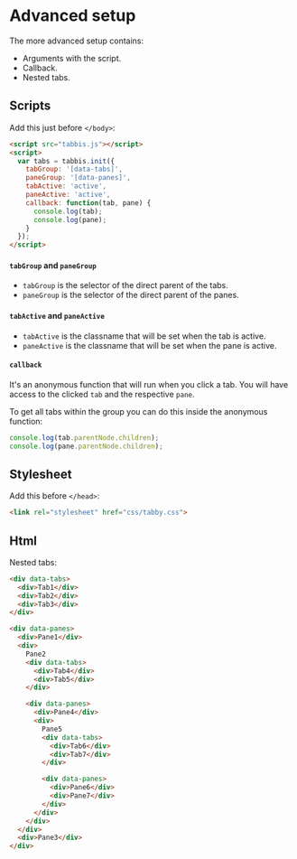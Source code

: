 # Advanced setup

The more advanced setup contains:

- Arguments with the script.
- Callback.
- Nested tabs.

## Scripts

Add this just before `</body>`:

```html
<script src="tabbis.js"></script>
<script>
  var tabs = tabbis.init({
    tabGroup: '[data-tabs]',
    paneGroup: '[data-panes]',
    tabActive: 'active',
    paneActive: 'active',
    callback: function(tab, pane) {
      console.log(tab);
      console.log(pane);
    }
  });
</script>
``` 

#### `tabGroup` and `paneGroup`

- `tabGroup` is the selector of the direct parent of the tabs.
- `paneGroup` is the selector of the direct parent of the panes.

#### `tabActive` and `paneActive`

- `tabActive` is the classname that will be set when the tab is active.
- `paneActive` is the classname that will be set when the pane is active.

#### `callback`

It's an anonymous function that will run when you click a tab. You will have access to the clicked `tab` and the respective `pane`.

To get all tabs within the group you can do this inside the anonymous function:

```js
console.log(tab.parentNode.children);
console.log(pane.parentNode.children);
```

## Stylesheet

Add this before `</head>`:

```html
<link rel="stylesheet" href="css/tabby.css">
```

## Html

Nested tabs:

```html
<div data-tabs>
  <div>Tab1</div>
  <div>Tab2</div>
  <div>Tab3</div>
</div>

<div data-panes>
  <div>Pane1</div>
  <div>
    Pane2
    <div data-tabs>
      <div>Tab4</div>
      <div>Tab5</div>
    </div>

    <div data-panes>
      <div>Pane4</div>
      <div>
        Pane5
        <div data-tabs>
          <div>Tab6</div>
          <div>Tab7</div>
        </div>

        <div data-panes>
          <div>Pane6</div>
          <div>Pane7</div>
        </div>
      </div>
    </div>
  </div>
  <div>Pane3</div>
</div>
```